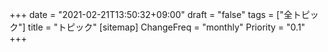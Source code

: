 +++
date = "2021-02-21T13:50:32+09:00"
draft = "false"
tags = ["全トピック"]
title = "トピック"
[sitemap]
  ChangeFreq = "monthly"
  Priority = "0.1"
+++


